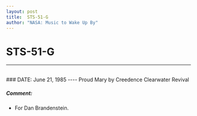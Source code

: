 ```yaml
---
layout: post
title:  STS-51-G
author: "NASA: Music to Wake Up By"
---
```


# STS-51-G
----
<br/>
### DATE: June 21, 1985
----
Proud Mary by Creedence Clearwater Revival

##### Comment:
* For Dan Brandenstein.
